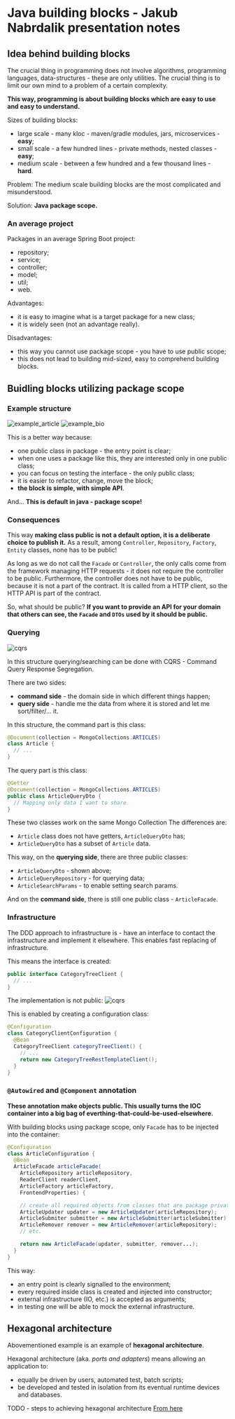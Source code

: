 # Java building blocks - Jakub Nabrdalik presentation notes

## Idea behind building blocks

The crucial thing in programming does not involve algorithms, programming languages, data-structures - these are only utilities. The crucial thing is to limit our own mind to a problem of a certain complexity.

**This way, programming is about building blocks which are easy to use and easy to understand.**

Sizes of building blocks:
* large scale - many kloc - maven/gradle modules, jars, microservices - **easy**;
* small scale - a few hundred lines - private methods, nested classes - **easy**;
* medium scale - between a few hundred and a few thousand lines - **hard**.

Problem:
The medium scale building blocks are the most complicated and misunderstood.

Solution:
**Java package scope.**

### An average project

Packages in an average Spring Boot project:
* repository;
* service;
* controller;
* model;
* util;
* web.

Advantages:
* it is easy to imagine what is a target package for a new class;
* it is widely seen (not an advantage really).

Disadvantages:
* this way you cannot use package scope - you have to use public scope;
* this does not lead to building mid-sized, easy to comprehend building blocks.

## Buidling blocks utilizing package scope

### Example structure

![example_article](./image/example_article.svg)
![example_bio](./image/example_bio.svg)

This is a better way because:
* one public class in package - the entry point is clear;
* when one uses a package like this, they are interested only in one public class;
* you can focus on testing the interface - the only public class;
* it is easier to refactor, change, move the block;
* **the block is simple, with simple API**.

And... **This is default in java - package scope!**

### Consequences

This way **making class public is not a default option, it is a deliberate choice to publish it.**
As a result, among `Controller`, `Repository`, `Factory`, `Entity` classes, none has to be public!

As long as we do not call the `Facade` or `Controller`, the only calls come from the framework managing HTTP requests - it does not require the controller to be public.
Furthermore, the controller does not have to be public, because it is not a part of the contract. It is called from a HTTP client, so the HTTP API is part of the contract.

So, what should be public?
**If you want to provide an API for your domain that others can see, the `Facade` and `DTOs` used by it should be public.**

### Querying

![cqrs](./image/cqrs.svg)

In this structure querying/searching can be done with CQRS - Command Query Response Segregation.

There are two sides:
* **command side** - the domain side in which different things happen;
* **query side** - handle me the data from where it is stored and let me sort/filter/... it.

In this structure, the command part is this class:
```java
@Document(collection = MongoCollections.ARTICLES)
class Article {
  // ...
}
```

The query part is this class:
```java
@Getter
@Document(collection = MongoCollections.ARTICLES)
public class ArticleQueryDto {
  // Mapping only data I want to share
}
```

These two classes work on the same Mongo Collection The differences are:
* `Article` class does not have getters, `ArticleQueryDto` has;
* `ArticleQueryDto` has a subset of `Article` data.

This way, on the **querying side**, there are three public classes:
* `ArticleQueryDto` - shown above;
* `ArticleQueryRepository` - for querying data;
* `ArticleSearchParams` - to enable setting search params.

And on the **command side**, there is still one public class - `ArticleFacade`.

### Infrastructure

The DDD approach to infrastructure is - have an interface to contact the infrastructure and implement it elsewhere.
This enables fast replacing of infrastructure.

This means the interface is created:
```java
public interface CategoryTreeClient { 
  // ...
}
```

The implementation is not public:
![cqrs](./image/cqrs.svg)

This is enabled by creating a configuration class:
```java
@Configuration
class CategoryClientConfiguration {
  @Bean
  CategoryTreeClient categoryTreeClient() {
    // ...
    return new CategoryTreeRestTemplateClient();
  }
}
```

### `@Autowired` and `@Component` annotation

**These annotation make objects public. This usually turns the IOC container into a big bag of everthing-that-could-be-used-elsewhere.**

With building blocks using package scope, only `Facade` has to be injected into the container:
```java
@Configuration
class ArticleConfiguration {
  @Bean
  ArticleFacade articleFacade(
    ArticleRepository articleRepository,
    ReaderClient readerClient,
    ArticleFactory articleFactory,
    FrontendProperties) {

    // create all required objects from classes that are package private
    ArticleUpdater updater = new ArticleUpdater(articleRepository);
    ArticleSubmiter submitter = new ArticleSubmitter(articleSubmitter);
    ArticleRemover remover = new ArticleRemover(articleRepository);
    // etc.

    return new ArticleFacade(updater, submitter, remover...);
  }
}
```

This way:
* an entry point is clearly signalled to the environment;
* every required inside class is created and injected into constructor;
* external infrastructure (IO, etc.) is accepted as arguments;
* in testing one will be able to mock the external infrastructure.

## Hexagonal architecture

Abovementioned example is an example of **hexagonal architecture**.

Hexagonal architecture (aka. *ports and adapters*) means allowing an application to:
* equally be driven by users, automated test, batch scripts;
* be developed and tested in isolation from its eventual runtime devices and databases.

TODO - steps to achieving hexagonal architecture
[From here](https://youtu.be/ma15iBQpmHU?t=1765)

